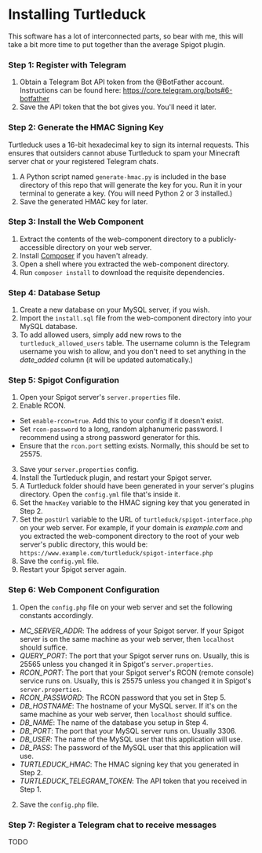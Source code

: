 # Installing Turtleduck

This software has a lot of interconnected parts, so bear with me, this will 
take a bit more time to put together than the average Spigot plugin.

### Step 1: Register with Telegram
 1. Obtain a Telegram Bot API token from the @BotFather account. Instructions 
 can be found here: https://core.telegram.org/bots#6-botfather
 2. Save the API token that the bot gives you. You'll need it later.
 
### Step 2: Generate the HMAC Signing Key
 Turtleduck uses a 16-bit hexadecimal key to sign its internal requests. This 
 ensures that outsiders cannot abuse Turtleduck to spam your Minecraft server 
 chat or your registered Telegram chats.
 
 1. A Python script named `generate-hmac.py` is included in the base directory 
 of this repo that will generate the key for you. Run it in your terminal to 
 generate a key. (You will need Python 2 or 3 installed.)
 2. Save the generated HMAC key for later.
 
### Step 3: Install the Web Component
 1. Extract the contents of the web-component directory to a 
 publicly-accessible directory on your web server.
 2. Install [Composer](https://getcomposer.org/) if you haven't already.
 3. Open a shell where you extracted the web-component directory.
 4. Run `composer install` to download the requisite dependencies.

### Step 4: Database Setup
 1. Create a new database on your MySQL server, if you wish.
 2. Import the `install.sql` file from the web-component directory into your 
 MySQL database.
 3. To add allowed users, simply add new rows to the `turtleduck_allowed_users`
 table. The username column is the Telegram username you wish to allow, and you 
 don't need to set anything in the *date_added* column (it will be updated 
 automatically.)

### Step 5: Spigot Configuration
 1. Open your Spigot server's `server.properties` file.
 2. Enable RCON.
  - Set `enable-rcon=true`. Add this to your config if it doesn't exist.
  - Set `rcon-password` to a long, random alphanumeric password. I recommend 
  using a strong password generator for this.
  - Ensure that the `rcon.port` setting exists. Normally, this should be set 
  to 25575.
 3. Save your `server.properties` config.
 4. Install the Turtleduck plugin, and restart your Spigot server.
 5. A Turtleduck folder should have been generated in your server's plugins
 directory. Open the `config.yml` file that's inside it.
 6. Set the `hmacKey` variable to the HMAC signing key that you generated in
 Step 2.
 7. Set the `postUrl` variable to the URL of 
 `turtleduck/spigot-interface.php` on your web server. For example, if your 
 domain is *example.com* and you extracted the web-component directory to the 
 root of your web server's public directory, this would be:
 `https://www.example.com/turtleduck/spigot-interface.php`
 8. Save the `config.yml` file.
 9. Restart your Spigot server again.
 
### Step 6: Web Component Configuration
 1. Open the `config.php` file on your web server and set the following 
 constants accordingly.
   - *MC_SERVER_ADDR*: The address of your Spigot server.
   If your Spigot server is on the same machine as your web server, then 
   `localhost` should suffice.
   - *QUERY_PORT*: The port that your Spigot server runs on. Usually, this 
   is 25565 unless you changed it in Spigot's `server.properties`.
   - *RCON_PORT*: The port that your Spigot server's RCON (remote console) 
   service runs on. Usually, this is 25575 unless you changed it in Spigot's 
   `server.properties`.
   - *RCON_PASSWORD*: The RCON password that you set in Step 5.
   - *DB_HOSTNAME*: The hostname of your MySQL server. If it's on the same
   machine as your web server, then `localhost` should suffice.
   - *DB_NAME*: The name of the database you setup in Step 4.
   - *DB_PORT*: The port that your MySQL server runs on. Usually 3306.
   - *DB_USER*: The name of the MySQL user that this application will use.
   - *DB_PASS*: The password of the MySQL user that this application will use.
   - *TURTLEDUCK_HMAC*: The HMAC signing key that you generated in Step 2.
   - *TURTLEDUCK_TELEGRAM_TOKEN*: The API token that you received in Step 1.
 2. Save the `config.php` file.

### Step 7: Register a Telegram chat to receive messages
 TODO